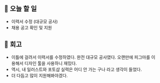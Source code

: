 ## 📑 오늘 할 일

- 이력서 수정 (대규모 공사)
- 채용 공고 확인 및 지원

## 💬 회고

- 이틀에 걸려서 이력서를 수정하였다. 완전 대규모 공사였다. 오랜만에 피그마를 이용해서 디자인 툴을 사용하니 재밌다.
- 역시, 내 일러스트와 포토샵 실력은 어디 안 가는 구나 라고 생각이 들었다.
- 더 다듬고 많이 지원해봐야겠다.
